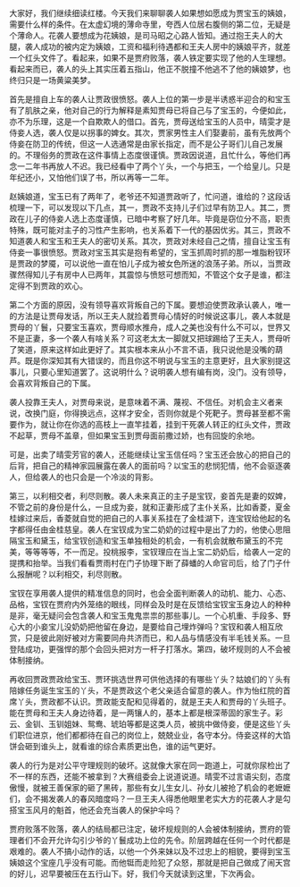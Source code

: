 
大家好，我们继续细读红楼。今天我们来聊聊袭人如果想如愿成为贾宝玉的姨娘，需要什么样的条件。在太虚幻境的薄命寺里，夸西人位居右腹侧的第二位，无疑是个薄命人。花袭人要想成为花姨娘，是司马昭之心路人皆知。通过抱王夫人的大腿，袭人成功的被内定为姨娘，工资和福利待遇都和王夫人房中的姨娘平齐，就差一个红头文件了。看起来，如果不是贾府败落，袭人铁定要实现了他的人生理想。看起来而已，袭人的头上其实压着五指山，他正不脱撞不他逃不了他的姨娘梦，也终归只是一场黄粱美梦。

首先是擅自上车的袭人让贾政很愤怒。袭人上位的第一步是半诱惑半迎合的和宝玉有了肌肤之亲，他对自己的行为解释是素知贾母已将自己与了宝玉的，今便如此，亦不为乐理，这是一个自欺欺人的借口。首先，贾母送给宝玉的人员中，晴雯才是侍妾人选，袭人仅是以拐事的婢女。其次，贾家男性主人们娶妻前，虽有先放两个侍妾在防卫的传统，但这一人选通常是由家长指定，而不是公子哥们儿自己发展的。不理俗务的贾政在这件事情上态度很谨慎。贾政因说道，且忙什么，等他们再念一二年书再放人不迟。我已经看中了两个丫头，一个与把玉，一个给皇儿。只是年纪还小，又怕他们误了书，所以再等一二年。

赵姨娘道，宝玉已有了两年了，老爷还不知道贾政听了，忙问道，谁给的？这段话梳理一下，可以发现以下几点，其一，贾政不支持儿子们过早有防卫人。其二，贾政在儿子的侍妾人选上态度谨慎，已暗中考察了好几年。毕竟是窃位分不高，职责特殊，既可能对主子的习性产生影响，也关系着下一代的基因优劣。其三，贾政不知道袭人和宝玉和王夫人的密切关系。其次，贾政对未经自己之情，擅自让宝玉有侍妾一事很愤怒。贾政对宝玉其实是抱有希望的，宝玉抓周时抓的那一堆脂粉钗环是贾政的梦魇，可以说他一直在怕儿子成为被女色所迷的浪荡子弟。所以，当贾政骤然得知儿子有房中人已两年，其震惊与愤怒可想而知，不管这个女子是谁，都注定得不到贾政的欢心。

第二个方面的原因，没有领导喜欢背叛自己的下属。要想迫使贾政承认袭人，唯一的方法是让贾母发话，所以王夫人就捡着贾母心情好的时候说这事儿，袭人本就是贾母的丫鬟，只要宝玉喜欢，贾母顺水推舟，成人之美也没有什么不可以，世界又不是正妻，多一个袭人有啥关系？可这老太太一脚就又把球踢给了王夫人，贾母听了笑道，原来这样如此更好了。其实根本来从小不言不语，我只说他是没嘴的葫芦。既是你深知其有大错误的，而且你这不明说与宝玉的主意更好，且大家别提这事儿，只要心里知道罢了。这说明什么？说明袭人想有编有岗，没门。没有领导，会喜欢背叛自己的下属。

袭人投靠王夫人，对贾母来说，是意味着不满、蔑视、不信任。对机会主义者来说，改换门庭，你得换远点，这样才安全，否则你就是个死靶子。贾母甚至都不需要作为，就让你在你选的高枝上一直竿挂着，挂到干死袭人转正的红头文件，贾政不起草，贾母不盖章，但如果宝玉到贾母面前撒过娇，也有回旋的余地。

可是，出卖了晴雯芳官的袭人，还能继续让宝玉信任吗？宝玉还会放心的把自己的后背，把自己的精神家园展露在袭人的面前吗？以宝玉的悲悯犯情，他不会驱逐袭人，但给袭人的也只会是一个冷淡的背影。

第三，以利相交者，利尽则散。袭人未来真正的主子是宝钗，妾首先是妻的奴婢，不管之前的身份是什么，一旦成为妾，就和正妻形成了主仆关系，比如香菱，夏金桂嫁过来后，香菱就自觉的把自己的人事关系挂在了金桂湖下，连宝钗给他起的名字都得任由金桂慈皇。袭人在宝钗成为宝二奶奶的过程中是出了力的，他使心思阻隔宝玉和黛玉，给宝钗创造和宝玉单独相处的机会，一有机会就散布黛玉的不完美，等等等等，不一而足。投桃报李，宝钗理应在当上宝二奶奶后，给袭人一定的提携和抬举。当我们看看贾雨村在门子协理下断了薛蟠的人命官司后，给了门子什么报酬呢？以利相交，利尽则散。

宝钗在享用袭人提供的精准信息的同时，也会全面判断袭人的动机、能力、心态、品格，宝钗在贾府内外笼络的眼线，同样会及时是在反馈给宝钗宝玉身边人的种种是非，毫无疑问会包含袭人和宝玉鬼鬼祟祟的那些事儿。一个心机重、手段多、野心大的小妾宝儿没奶奶把他留在身边，是要给自己埋炸弹吗？宝钗和袭人相互欣赏，只是彼此刚好被对方需要同舟共济而已，和人品与情感没有半毛钱关系。一旦登陆成功，更强悍的那个会回头把对方一杆子打落水。第四，破坏规则的人不会被体制接纳。

再收回贾政贾政给宝玉、贾环挑选世界可供他选择的有哪些丫头？姑娘们的丫头有陪嫁任务诞生宝玉的丫头，不是贾政这个老父亲适合留意的袭人。作为怡红院的首席丫头，贾政都不认识。贾政能支配和见得着的，就是王夫人和贾母的丫头班子。能在贾母和王夫人身边待着，是一两镶人的，基本上都是根深蒂固的家生子。彩云、金钏、玉钏姐妹、鸳鸯、琥珀等都是这类人员，被挑中做侍妾，便是这些丫头们职位进京，他们都都待在自己的岗位上，兢兢业业，各守本分。侍妾这样的大馅饼会砸到谁头上，就看谁的综合素质更出色，谁的运气更好。

袭人的行为是对公平守理规则的破坏。这就像大家在同一跑道上，可就你尿检出了不一样的东西，还能不被拿到？大赛组委会上说道说道。晴雯不过言语尖刻，态度傲慢，就被王善保家的砸了黑砖，那些有女儿生女儿、孙女儿被抢了机会的老嬷嬷们，会不揭发袭人的春风暗度吗？一旦王夫人得悉他眼里老实大方的花袭人才是勾搭宝玉风月的魁首，他还会充当袭人的保护伞吗？

贾府败落不败落，袭人的结局都已注定，破坏规规则的人会被体制接纳，贾府的管理者们不会开允许勾引少爷的丫鬟成功上位的先令。阶层跨越在任何一个时代都是艰难的。袭人不搞小动作的话，以他一个外来妹以及不过忠上的相貌，要得到宝玉姨娘这个宝座几乎没有可能。而他铤而走险犯了众怒，那就是把自己做成了闹天宫的好儿，迟早要被压在五行山下。好，我们今天就读到这里，下次再会。


